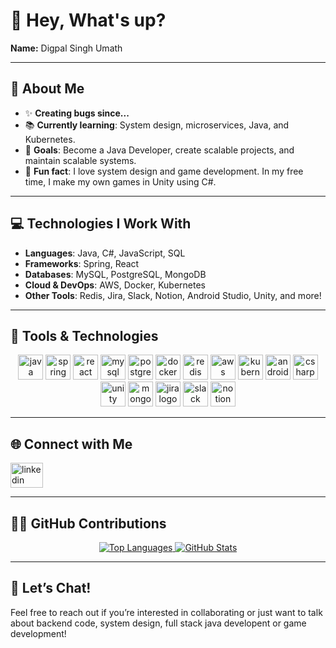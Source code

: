 # 👋 Hey, What's up?

**Name:** Digpal Singh Umath

---

## 📝 About Me

- ✨ **Creating bugs since...**  
- 📚 **Currently learning**: System design, microservices, Java, and Kubernetes.  
- 🎯 **Goals**: Become a Java Developer, create scalable projects, and maintain scalable systems.  
- 🎲 **Fun fact**: I love system design and game development. In my free time, I make my own games in Unity using C#.  

---

## 💻 Technologies I Work With

- **Languages**: Java, C#, JavaScript, SQL
- **Frameworks**: Spring, React
- **Databases**: MySQL, PostgreSQL, MongoDB
- **Cloud & DevOps**: AWS, Docker, Kubernetes
- **Other Tools**: Redis, Jira, Slack, Notion, Android Studio, Unity, and more!

---

## 🔧 Tools & Technologies

<div align="center">
  <img src="https://cdn.jsdelivr.net/gh/devicons/devicon/icons/java/java-original.svg" height="40" alt="java logo"  />
  <img src="https://cdn.jsdelivr.net/gh/devicons/devicon/icons/spring/spring-original.svg" height="40" alt="spring logo"  />
  <img src="https://cdn.jsdelivr.net/gh/devicons/devicon/icons/react/react-original.svg" height="40" alt="react logo"  />
  <img src="https://cdn.jsdelivr.net/gh/devicons/devicon/icons/mysql/mysql-original.svg" height="40" alt="mysql logo"  />
  <img src="https://cdn.jsdelivr.net/gh/devicons/devicon/icons/postgresql/postgresql-original.svg" height="40" alt="postgresql logo"  />
  <img src="https://cdn.jsdelivr.net/gh/devicons/devicon/icons/docker/docker-original.svg" height="40" alt="docker logo"  />
  <img src="https://cdn.jsdelivr.net/gh/devicons/devicon/icons/redis/redis-original.svg" height="40" alt="redis logo"  />
  <img src="https://cdn.jsdelivr.net/gh/devicons/devicon/icons/amazonwebservices/amazonwebservices-line-wordmark.svg" height="40" alt="aws logo"  />
  <img src="https://cdn.jsdelivr.net/gh/devicons/devicon/icons/kubernetes/kubernetes-plain.svg" height="40" alt="kubernetes logo"  />
  <img src="https://cdn.jsdelivr.net/gh/devicons/devicon/icons/androidstudio/androidstudio-original.svg" height="40" alt="android studio logo"  />
  <img src="https://cdn.jsdelivr.net/gh/devicons/devicon/icons/csharp/csharp-original.svg" height="40" alt="csharp logo"  />
  <img src="https://cdn.jsdelivr.net/gh/devicons/devicon/icons/unity/unity-original.svg" height="40" alt="unity logo"  />
  <img src="https://cdn.jsdelivr.net/gh/devicons/devicon/icons/mongodb/mongodb-original.svg" height="40" alt="mongodb logo"  />
  <img src="https://cdn.jsdelivr.net/gh/devicons/devicon/icons/jira/jira-original.svg" height="40" alt="jira logo"  />
  <img src="https://cdn.jsdelivr.net/gh/devicons/devicon/icons/slack/slack-original.svg" height="40" alt="slack logo"  />
  <img src="https://cdn.jsdelivr.net/gh/devicons/devicon/icons/notion/notion-original.svg" height="40" alt="notion logo"  />
</div>

---

## 🌐 Connect with Me

<div align="left">
  <a href="https://www.linkedin.com/in/digpal-singh-umath" target="_blank">
    <img src="https://raw.githubusercontent.com/maurodesouza/profile-readme-generator/master/src/assets/icons/social/linkedin/default.svg" width="52" height="40" alt="linkedin logo"  />
  </a>
</div>

---

## 🧑‍💻 GitHub Contributions

<div align="center">
  <a href="https://github.com/DIGPALSINGHUMATH" target="_blank">
    <img src="https://github-readme-stats.vercel.app/api/top-langs/?username=DIGPALSINGHUMATH&layout=compact&hide=html&langs_count=8&theme=radical" alt="Top Languages" />
  </a>
  <a href="https://github.com/DIGPALSINGHUMATH" target="_blank">
    <img src="https://github-readme-stats.vercel.app/api?username=DIGPALSINGHUMATH&count_private=true&show_icons=true&theme=radical" alt="GitHub Stats" />
  </a>
</div>

---

## 💬 Let’s Chat!

Feel free to reach out if you’re interested in collaborating or just want to talk about backend code, system design, full stack java developent or game development!  
